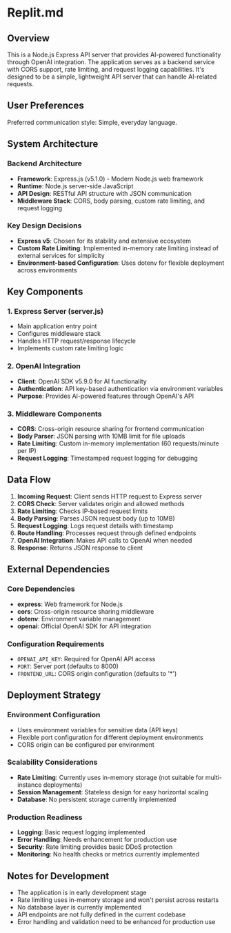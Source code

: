 # Replit.md

## Overview

This is a Node.js Express API server that provides AI-powered functionality through OpenAI integration. The application serves as a backend service with CORS support, rate limiting, and request logging capabilities. It's designed to be a simple, lightweight API server that can handle AI-related requests.

## User Preferences

Preferred communication style: Simple, everyday language.

## System Architecture

### Backend Architecture
- **Framework**: Express.js (v5.1.0) - Modern Node.js web framework
- **Runtime**: Node.js server-side JavaScript
- **API Design**: RESTful API structure with JSON communication
- **Middleware Stack**: CORS, body parsing, custom rate limiting, and request logging

### Key Design Decisions
- **Express v5**: Chosen for its stability and extensive ecosystem
- **Custom Rate Limiting**: Implemented in-memory rate limiting instead of external services for simplicity
- **Environment-based Configuration**: Uses dotenv for flexible deployment across environments

## Key Components

### 1. Express Server (server.js)
- Main application entry point
- Configures middleware stack
- Handles HTTP request/response lifecycle
- Implements custom rate limiting logic

### 2. OpenAI Integration
- **Client**: OpenAI SDK v5.9.0 for AI functionality
- **Authentication**: API key-based authentication via environment variables
- **Purpose**: Provides AI-powered features through OpenAI's API

### 3. Middleware Components
- **CORS**: Cross-origin resource sharing for frontend communication
- **Body Parser**: JSON parsing with 10MB limit for file uploads
- **Rate Limiting**: Custom in-memory implementation (60 requests/minute per IP)
- **Request Logging**: Timestamped request logging for debugging

## Data Flow

1. **Incoming Request**: Client sends HTTP request to Express server
2. **CORS Check**: Server validates origin and allowed methods
3. **Rate Limiting**: Checks IP-based request limits
4. **Body Parsing**: Parses JSON request body (up to 10MB)
5. **Request Logging**: Logs request details with timestamp
6. **Route Handling**: Processes request through defined endpoints
7. **OpenAI Integration**: Makes API calls to OpenAI when needed
8. **Response**: Returns JSON response to client

## External Dependencies

### Core Dependencies
- **express**: Web framework for Node.js
- **cors**: Cross-origin resource sharing middleware
- **dotenv**: Environment variable management
- **openai**: Official OpenAI SDK for API integration

### Configuration Requirements
- `OPENAI_API_KEY`: Required for OpenAI API access
- `PORT`: Server port (defaults to 8000)
- `FRONTEND_URL`: CORS origin configuration (defaults to '*')

## Deployment Strategy

### Environment Configuration
- Uses environment variables for sensitive data (API keys)
- Flexible port configuration for different deployment environments
- CORS origin can be configured per environment

### Scalability Considerations
- **Rate Limiting**: Currently uses in-memory storage (not suitable for multi-instance deployments)
- **Session Management**: Stateless design for easy horizontal scaling
- **Database**: No persistent storage currently implemented

### Production Readiness
- **Logging**: Basic request logging implemented
- **Error Handling**: Needs enhancement for production use
- **Security**: Rate limiting provides basic DDoS protection
- **Monitoring**: No health checks or metrics currently implemented

## Notes for Development

- The application is in early development stage
- Rate limiting uses in-memory storage and won't persist across restarts
- No database layer is currently implemented
- API endpoints are not fully defined in the current codebase
- Error handling and validation need to be enhanced for production use